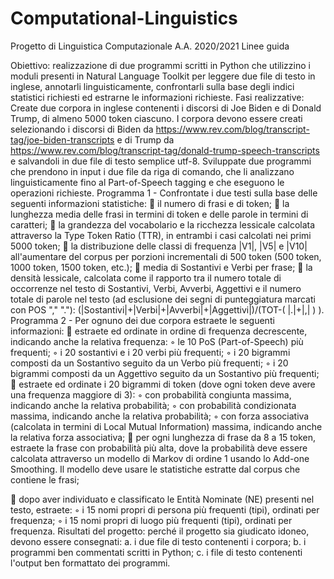 # Computational-Linguistics
Progetto di Linguistica Computazionale
A.A. 2020/2021 Linee guida

Obiettivo:
realizzazione di due programmi scritti in Python che utilizzino i moduli presenti in Natural Language Toolkit per leggere due file di testo in inglese, annotarli linguisticamente, confrontarli sulla base degli indici statistici richiesti ed estrarne le informazioni richieste.
Fasi realizzative:
Create due corpora in inglese contenenti i discorsi di Joe Biden e di Donald Trump, di almeno 5000 token ciascuno. I corpora devono essere creati selezionando i discorsi di Biden da https://www.rev.com/blog/transcript-tag/joe-biden-transcripts e di Trump da https://www.rev.com/blog/transcript-tag/donald-trump-speech-transcripts e salvandoli in due file di testo semplice utf-8. Sviluppate due programmi che prendono in input i due file da riga di comando, che li analizzano linguisticamente fino al Part-of-Speech tagging e che eseguono le operazioni richieste.
Programma 1 - Confrontate i due testi sulla base delle seguenti informazioni statistiche:
 il numero di frasi e di token;
 la lunghezza media delle frasi in termini di token e delle parole in termini di caratteri;
 la grandezza del vocabolario e la ricchezza lessicale calcolata attraverso la Type Token Ratio
(TTR), in entrambi i casi calcolati nei primi 5000 token;
 la distribuzione delle classi di frequenza |V1|, |V5| e |V10| all'aumentare del corpus per
porzioni incrementali di 500 token (500 token, 1000 token, 1500 token, etc.);
 media di Sostantivi e Verbi per frase;
 la densità lessicale, calcolata come il rapporto tra il numero totale di occorrenze nel testo di
Sostantivi, Verbi, Avverbi, Aggettivi e il numero totale di parole nel testo (ad esclusione dei segni di punteggiatura marcati con POS "," "."): (|Sostantivi|+|Verbi|+|Avverbi|+|Aggettivi|)/(TOT-( |.|+|,| ) ).
Programma 2 - Per ognuno dei due corpora estraete le seguenti informazioni:
 estraete ed ordinate in ordine di frequenza decrescente, indicando anche la relativa frequenza:
◦ le 10 PoS (Part-of-Speech) più frequenti;
◦ i 20 sostantivi e i 20 verbi più frequenti;
◦ i 20 bigrammi composti da un Sostantivo seguito da un Verbo più frequenti;
◦ i 20 bigrammi composti da un Aggettivo seguito da un Sostantivo più frequenti;
 estraete ed ordinate i 20 bigrammi di token (dove ogni token deve avere una frequenza maggiore di 3):
◦ con probabilità congiunta massima, indicando anche la relativa probabilità;
◦ con probabilità condizionata massima, indicando anche la relativa probabilità;
◦ con forza associativa (calcolata in termini di Local Mutual Information) massima, indicando anche la relativa forza associativa;
 per ogni lunghezza di frase da 8 a 15 token, estraete la frase con probabilità più alta, dove la probabilità deve essere calcolata attraverso un modello di Markov di ordine 1 usando lo
Add-one Smoothing. Il modello deve usare le statistiche estratte dal corpus che contiene le frasi;
 
 dopo aver individuato e classificato le Entità Nominate (NE) presenti nel testo, estraete: ◦ i 15 nomi propri di persona più frequenti (tipi), ordinati per frequenza;
◦ i 15 nomi propri di luogo più frequenti (tipi), ordinati per frequenza.
Risultati del progetto:
perché il progetto sia giudicato idoneo, devono essere consegnati:
a. i due file di testo contenenti i corpora;
b. i programmi ben commentati scritti in Python;
c. i file di testo contenenti l'output ben formattato dei programmi.

